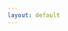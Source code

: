 ```yaml
---
layout: default
---
```


<section>
    <div id="resume" class="container"></div>
</section>
<section>
    <div id="portfolio" class="container"></div>
</section>
